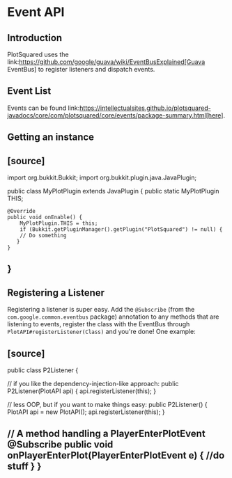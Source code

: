# Event API

## Introduction

PlotSquared uses the link:https://github.com/google/guava/wiki/EventBusExplained[Guava EventBus] to register listeners and dispatch events.

## Event List

Events can be found link:https://intellectualsites.github.io/plotsquared-javadocs/core/com/plotsquared/core/events/package-summary.html[here].

## Getting an instance

[source]
----
import org.bukkit.Bukkit;
import org.bukkit.plugin.java.JavaPlugin;

public class MyPlotPlugin extends JavaPlugin {
    public static MyPlotPlugin THIS;

    @Override
    public void onEnable() {
        MyPlotPlugin.THIS = this;
        if (Bukkit.getPluginManager().getPlugin("PlotSquared") != null) {
        // Do something
       }
    }
}
----

## Registering a Listener

Registering a listener is super easy. Add the `@Subscribe` (from the `com.google.common.eventbus` package) annotation to any methods that are listening to events, register the class with the EventBus through `PlotAPI#registerListener(Class)` and you're done! One example:

[source]
----
public class P2Listener {

  // if you like the dependency-injection-like approach:
  public P2Listener(PlotAPI api) {
    api.registerListener(this);
  }

  // less OOP, but if you want to make things easy:
  public P2Listener() {
    PlotAPI api = new PlotAPI();
    api.registerListener(this);
  }

  // A method handling a PlayerEnterPlotEvent
  @Subscribe
  public void onPlayerEnterPlot(PlayerEnterPlotEvent e) {
    //do stuff
  }
}
----

